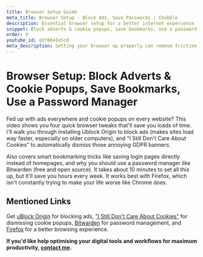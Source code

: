 ```yaml
---
title: Browser Setup Guide
meta_title: Browser Setup - Block Ads, Save Passwords | Chobble
description: Essential browser setup for a better internet experience
snippet: Block adverts & cookie popups, save bookmarks, use a password manager
order: 9
youtube_id: qVY804IeSc0
meta_description: Setting your browser up properly can remove friction - four favourite ways to improve your internet experience
---
```


# Browser Setup: Block Adverts & Cookie Popups, Save Bookmarks, Use a Password Manager

Fed up with ads everywhere and cookie popups on every website? This video shows you four quick browser tweaks that'll save you loads of time. I'll walk you through installing Ublock Origin to block ads (makes sites load way faster, especially on older computers), and "I Still Don't Care About Cookies" to automatically dismiss those annoying GDPR banners.

Also covers smart bookmarking tricks like saving login pages directly instead of homepages, and why you should use a password manager like Bitwarden (free and open source). It takes about 10 minutes to set all this up, but it'll save you hours every week. It works best with Firefox, which isn't constantly trying to make your life worse like Chrome does.

## Mentioned Links

Get [uBlock Origin](https://github.com/gorhill/uBlock) for blocking ads, ["I Still Don't Care About Cookies"](https://github.com/OhMyGuus/I-Still-Dont-Care-About-Cookies) for dismissing cookie popups, [Bitwarden](https://bitwarden.com/) for password management, and [Firefox](https://www.mozilla.org/firefox/) for a better browsing experience.

**If you'd like help optimising your digital tools and workflows for maximum productivity, [contact me](/contact/).**